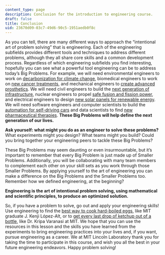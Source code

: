 ```yaml
---
content_type: page
description: Conclusion for the introduction to engineering course.
draft: false
title: Conclusion
uid: 23670d09-03c7-49d6-90c5-1951aedb0f8c
---
```

As you can tell, there are many different ways to approach the “intentional art of problem solving” that is engineering. Each of the engineering subfields provides different tools and techniques to address different problems, although they all share core skills and a common development process. Regardless of which engineering subfields you find interesting, hopefully you can see what a powerful tool engineering can be to address today’s Big Problems. For example, we will need environmental engineers to work on [decarbonization for climate change](https://www.axios.com/no-carbon-power-system-needs-a-mix-of-technologies-9833e706-314c-40e1-b6fe-25837575d823.html), biomedical engineers to work on [new cancer treatments](https://news.mit.edu/2021/new-cancer-treatment-may-reawaken-immune-system-1019), and mechanical engineers to [create advanced prosthetics](https://news.mit.edu/2018/surgical-technique-improves-sensation-control-prosthetic-limb-0530). We will need civil engineers to build the [next generation of infrastructure](https://news.mit.edu/2021/making-roadway-spending-more-sustainable-0928), nuclear engineers to propel [safe fusion and fission power](https://news.mit.edu/2021/MIT-CFS-major-advance-toward-fusion-energy-0908), and electrical engineers to design [new solar panels for renewable energy](https://news.mit.edu/2020/swift-solar-startup-mit-roots-develops-lightweight-solar-panels-0615). We will need software engineers and computer scientists to build the [automation for self-driving cars](https://news.mit.edu/2021/heng-yang-self-driving-cars-0916) and data scientists to find [new pharmaceutical therapies](https://mitsloan.mit.edu/ideas-made-to-matter/bringing-big-data-to-drug-discovery). **These Big Problems will help define the next generation of our lives.**  

**Ask yourself: what might you do as an engineer to solve these problems?** What experiments might you design? What teams might you build? Could you bring together your engineering peers to tackle these Big Problems? 

These Big Problems may seem daunting or even insurmountable, but it’s important to remember that every Big Problem is just made up of Smaller Problems. Additionally, you will be collaborating with many team members to complement each other on your skill sets as you work through those Smaller Problems. By applying yourself to the art of engineering you can make a difference on the Big Problems and the Smaller Problems too. Remember how we defined engineering, at the beginning? 

**Engineering is the art of intentional problem solving, using mathematical and scientific principles, to produce an optimized solution.** 

So, if you have a problem to solve, go out and apply your engineering skills! Use engineering to find the [best way to cook hard-boiled eggs](https://www.seriouseats.com/the-secrets-to-peeling-hard-boiled-eggs), like MIT graduate J. Kenji López-Alt, or to [get every last drop of ketchup out of a bottle](https://www.bbc.com/news/science-environment-39030055), like Dr. Kripa Varanasi at MIT. We hope that you can use the resources in this lesson and the skills you have learned from the experiments to bring engineering practices into your lives and, if you want, pursue engineering as a career. We at MIT Lincoln Laboratory thank you for taking the time to participate in this course, and wish you all the best in your future engineering endeavors. Happy problem solving!